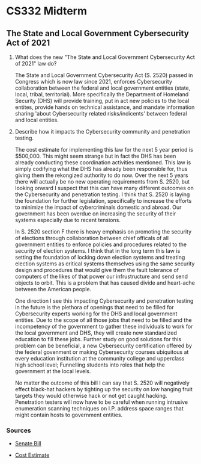 # CS332 Midterm

## The State and Local Government Cybersecurity Act of 2021

 1. What does the new "The State and Local Government Cybersecurity Act of 2021" law do?
 
	The State and Local Government Cybersecurity Act (S. 2520) passed in Congress which
	is now law since 2021, enforces Cybersecurity collaboration between the federal and
	local government entities (state, local, tribal, territorial). More specifically the
	Department of Homeland Security (DHS) will provide training, put in act new policies
	to the local entites, provide hands on technical assistance, and mandate information
	sharing 'about Cybersecurity related risks/indicents' between federal and local entities.
 
 2. Describe how it impacts the Cybersecurity community and penetration testing.
 
	The cost estimate for implementing this law for the next 5 year period is $500,000. This
	might seem strange but in fact the DHS has been already conducting these coordination
	activities mentioned. This law is simply codifying what the DHS has already been responsible 
	for, thus giving them the rekongized authority to do now. Over the next 5 years there will 
	actually be no new operating requirements from S. 2520, but looking onward I suspect that 
	this can have many different outcomes on the Cybersecurity and penetration testing. I think
	that S. 2520 is laying the foundation for further legislation, specifically to increase
	the efforts to minimize the impact of cybercriminals domestic and abroad. Our government 
	has been overdue on increasing the security of their systems especially due to recent 
	tensions.

	In S. 2520 section F there is heavy emphasis on promoting the security of elections through
	collaboration between chief officals of all government entities to enforce policies and 
	procedures related to the security of election systems. I think that in the long term this
	law is setting the foundation of locking down election systems and treating election systems
	as critical systems themselves using the same security design and procedures that would give
	them the fault tolerance of computers of the likes of that power our infrustructure and send
	send objects to orbit. This is a problem that has caused divide and heart-ache between the 
	American people.

	One direction I see this impacting Cybersecurity and penetration testing in the future is 
	the plethora of openings that need to be filled for Cybersecurity experts working for the 
	DHS and local government entities. Due to the scope of all those jobs that need to be filled 
	and the incompetency of the government to gather these individuals to work for the local
	government and DHS, they will create new standardized education to fill these jobs. Further
	study on good solutions for this problem can be beneficial, a new Cybersecurity certification 
	offered by the federal govenment or making Cybersecurity courses ubiquitous at every education 
	institution at the community college and upperclass high school level; Funnelling students 
	into roles that help the government at the local levels.

	No matter the outcome of this bill I can say that S. 2520 will negatively effect black-hat 
	hackers by tighting up the security on low hanging fruit targets they would otherwise hack
	or not get caught hacking. Penetration testers will now have to be careful when running 
	intrusive enumeration scanning techniques on I.P. address space ranges that might contain 
	hosts to government entities.
	

### Sources

 - [Senate Bill](https://www.congress.gov/bill/117th-congress/senate-bill/2520/text)

 - [Cost Estimate](https://www.cbo.gov/publication/57504) 
